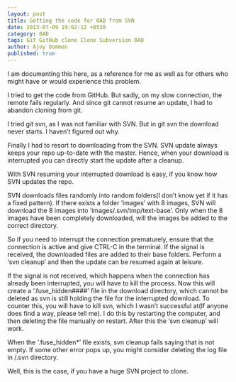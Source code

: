 ```yaml
---
layout: post
title: Getting the code for 0AD from SVN
date: 2013-07-09 19:02:12 +0530
category: 0AD
tags: Git GitHub clone Clone Subversion 0AD
author: Ajoy Oommen
published: true
---
```

I am documenting this here, as a reference for me as well as for others who might have or would experience this problem.

I tried to get the code from GitHub. But sadly, on my slow connection, the remote fails regularly. And since git cannot resume an update, I had to abandon cloning from git.

I tried git svn, as I was not familiar with SVN. But in git svn the download never starts. I haven’t figured out why.

Finally I had to resort to downloading from the SVN. SVN update always keeps your repo up-to-date with the master. Hence, when your download is interrupted you can directly start the update after a cleanup.

With SVN resuming your interrupted download is easy, if you know how SVN updates the repo.

SVN downloads files randomly into random folders(I don’t know yet if it has a fixed pattern). If there exists a folder ‘images’ with 8 images, SVN will download the 8 images into ‘images/.svn/tmp/text-base’. Only when the 8 images have been completely downloaded, will the images be added to the correct directory.

So if you need to interrupt the connection prematurely, ensure that the connection is active and give CTRL-C in the terminal. If the signal is received, the downloaded files are added to their base folders. Perform a ‘svn cleanup’ and then the update can be resumed again at leisure.

If the signal is not received, which happens when the connection has already been interrupted, you will have to kill the process. Now this will create a ‘.fuse_hidden####’ file in the download directory, which cannot be deleted as svn is still holding the file for the interrupted download. To counter this, you will have to kill svn, which I wasn’t successful at(If anyone does find a way, please tell me). I do this by restarting the computer, and then deleting the file manually on restart. After this the ‘svn cleanup’ will work.

When the ‘.fuse_hidden*’ file exists, svn cleanup fails saying that is not empty. If some other error pops up, you might consider deleting the log file in /.svn directory.

Well, this is the case, if you have a huge SVN project to clone.